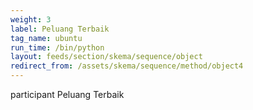 ```yaml
---
weight: 3
label: Peluang Terbaik
tag_name: ubuntu
run_time: /bin/python
layout: feeds/section/skema/sequence/object
redirect_from: /assets/skema/sequence/method/object4
---
```

participant Peluang Terbaik
